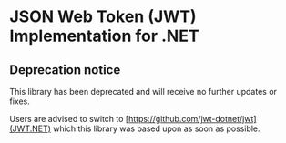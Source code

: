 # JSON Web Token (JWT) Implementation for .NET

## Deprecation notice

This library has been deprecated and will receive no further updates or fixes.

Users are advised to switch to [https://github.com/jwt-dotnet/jwt](JWT.NET) which this library was based upon as soon as possible. 
